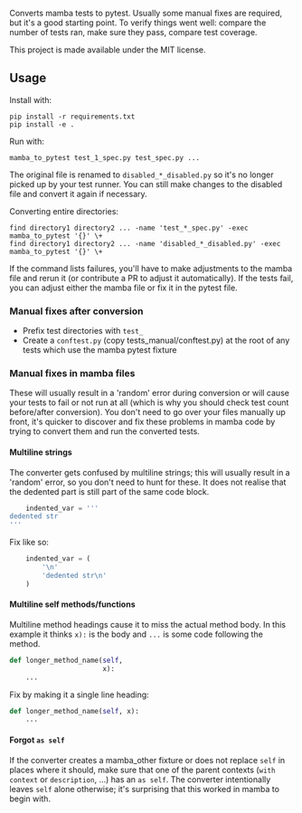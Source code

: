 Converts mamba tests to pytest. Usually some manual fixes are required, but it's a good starting point. To verify things went well: compare the number of tests ran, make sure they pass, compare test coverage.

This project is made available under the MIT license.

## Usage
Install with:

    pip install -r requirements.txt
    pip install -e .

Run with:

    mamba_to_pytest test_1_spec.py test_spec.py ...

The original file is renamed to `disabled_*_disabled.py` so it's no longer picked up by your test runner. You can still
make changes to the disabled file and convert it again if necessary.

Converting entire directories:

    find directory1 directory2 ... -name 'test_*_spec.py' -exec mamba_to_pytest '{}' \+ 
    find directory1 directory2 ... -name 'disabled_*_disabled.py' -exec mamba_to_pytest '{}' \+ 

If the command lists failures, you'll have to make adjustments to the mamba file and rerun it (or contribute a PR to
adjust it automatically). If the tests fail, you can adjust either the mamba file or fix it in the pytest file.


### Manual fixes after conversion
- Prefix test directories with `test_`
- Create a `conftest.py` (copy tests_manual/conftest.py) at the root of any tests which use the mamba pytest fixture


### Manual fixes in mamba files
These will usually result in a 'random' error during conversion or will cause your tests to fail or not run
at all (which is why you should check test count before/after conversion). You don't need to go over your files
manually up front, it's quicker to discover and fix these problems in mamba code by trying to convert them and run the
converted tests.

#### Multiline strings
The converter gets confused by multiline strings; this will usually result in a 'random' error, so you don't need to
hunt for these. It does not realise that the dedented part is still part of the same code block.

```python
    indented_var = '''
dedented str
'''
```

Fix like so:

```python
    indented_var = (
        '\n'
        'dedented str\n'
    )
```

#### Multiline self methods/functions
Multiline method headings cause it to miss the actual method body. In this example it thinks `x):` is the body and
`...` is some code following the method.

```python
def longer_method_name(self,
                       x):
    ...
```

Fix by making it a single line heading:

```python
def longer_method_name(self, x):
    ...
```


#### Forgot `as self`
If the converter creates a mamba_other fixture or does not replace `self` in places where it should, make sure that one
of the parent contexts (`with context` or `description`, ...) has an `as self`. The converter intentionally leaves `self`
alone otherwise; it's surprising that this worked in mamba to begin with.
